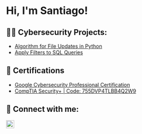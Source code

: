 <h1>Hi, I'm Santiago! </h1>

<h2>👨‍💻 Cybersecurity Projects:</h2>

- [Algorithm for File Updates in Python](https://github.com/SantiagoOgando/AlgorithmForFileUpdatesInPython)
- [Apply Filters to SQL Queries](https://github.com/SantiagoOgando/ApplyFiltersToSQLQueries)

<h2>📄 Certifications</h2>

- [Google Cybersecurity Professional Certification](https://coursera.org/verify/professional-cert/ERDC9BKYBY75)
- [CompTIA Security+ | Code: 755DVP4TLBB4Q2W9](http://verify.CompTIA.org)


<h2> 🤳 Connect with me:</h2>


[<img align="left" alt="JoshMadakor | LinkedIn" width="22px" src="https://cdn.jsdelivr.net/npm/simple-icons@v3/icons/linkedin.svg" />][linkedin]



[linkedin]: www.linkedin.com/in/santiago-ogando-7114b5159

<!--
**joshmadakor1/joshmadakor1** is a ✨ _special_ ✨ repository because its `README.md` (this file) appears on your GitHub profile.

Here are some ideas to get you started:

- 🔭 I’m currently working on ...
- 🌱 I’m currently learning ...
- 👯 I’m looking to collaborate on ...
- 🤔 I’m looking for help with ...
- 💬 Ask me about ...
- 📫 How to reach me: ...
- 😄 Pronouns: ...
- ⚡ Fun fact: ...
-->
